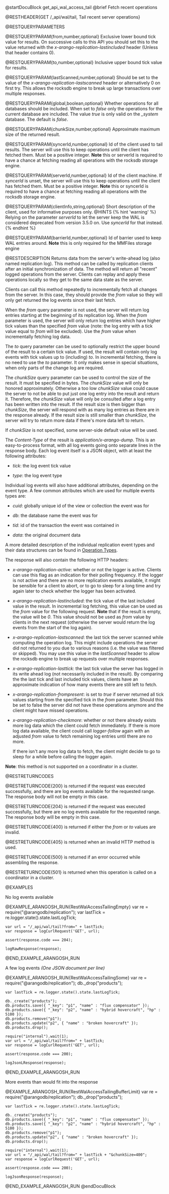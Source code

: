 
@startDocuBlock get_api_wal_access_tail
@brief Fetch recent operations

@RESTHEADER{GET /_api/wal/tail, Tail recent server operations}

@RESTQUERYPARAMETERS

@RESTQUERYPARAM{from,number,optional}
Exclusive lower bound tick value for results. On successive calls
to this API you should set this to the value returned
with the *x-arango-replication-lastincluded* header (Unless that header
contains 0).

@RESTQUERYPARAM{to,number,optional}
Inclusive upper bound tick value for results.

@RESTQUERYPARAM{lastScanned,number,optional}
Should be set to the value of the *x-arango-replication-lastscanned* header
or alternatively 0 on first try. This allows the rocksdb engine to break up
large transactions over multiple responses. 

@RESTQUERYPARAM{global,boolean,optional}
Whether operations for all databases should be included. When set to *false*
only the operations for the current database are included. The value *true* is
only valid on the *_system* database. The default is *false*.

@RESTQUERYPARAM{chunkSize,number,optional}
Approximate maximum size of the returned result.

@RESTQUERYPARAM{syncerId,number,optional}
Id of the client used to tail results. The server will use this to 
keep operations until the client has fetched them. Must be a positive integer.
**Note** this or serverId is required to have a chance at fetching reading all
operations with the rocksdb storage engine.

@RESTQUERYPARAM{serverId,number,optional}
Id of the client machine. If *syncerId* is unset, the server will use
this to keep operations until the client has fetched them. Must be a positive
integer.
**Note** this or syncerId is required to have a chance at fetching reading all
operations with the rocksdb storage engine.

@RESTQUERYPARAM{clientInfo,string,optional}
Short description of the client, used for informative purposes only.
@HINTS
{% hint 'warning' %}
Relying on the parameter *serverId* to let the server keep the WAL is considered
deprecated from version 3.5.0 on. Use *syncerId* for that instead.
{% endhint %}

@RESTQUERYPARAM{barrierId,number,optional}
Id of barrier used to keep WAL entries around. **Note** this is only required for the 
MMFiles storage engine

@RESTDESCRIPTION
Returns data from the server's write-ahead log (also named replication log). This method can be called
by replication clients after an initial synchronization of data. The method
will return all "recent" logged operations from the server. Clients
can replay and apply these operations locally so they get to the same data
state as the server.

Clients can call this method repeatedly to incrementally fetch all changes
from the server. In this case, they should provide the *from* value so
they will only get returned the log events since their last fetch.

When the *from* query parameter is not used, the server will return log
entries starting at the beginning of its replication log. When the *from*
parameter is used, the server will only return log entries which have
higher tick values than the specified *from* value (note: the log entry with a
tick value equal to *from* will be excluded). Use the *from* value when
incrementally fetching log data.

The *to* query parameter can be used to optionally restrict the upper bound of
the result to a certain tick value. If used, the result will contain only log events
with tick values up to (including) *to*. In incremental fetching, there is no
need to use the *to* parameter. It only makes sense in special situations,
when only parts of the change log are required.

The *chunkSize* query parameter can be used to control the size of the result.
It must be specified in bytes. The *chunkSize* value will only be honored
approximately. Otherwise a too low *chunkSize* value could cause the server
to not be able to put just one log entry into the result and return it.
Therefore, the *chunkSize* value will only be consulted after a log entry has
been written into the result. If the result size is then bigger than
*chunkSize*, the server will respond with as many log entries as there are
in the response already. If the result size is still smaller than *chunkSize*,
the server will try to return more data if there's more data left to return.

If *chunkSize* is not specified, some server-side default value will be used.

The *Content-Type* of the result is *application/x-arango-dump*. This is an
easy-to-process format, with all log events going onto separate lines in the
response body. Each log event itself is a JSON object, with at least the
following attributes:

- *tick*: the log event tick value

- *type*: the log event type

Individual log events will also have additional attributes, depending on the
event type. A few common attributes which are used for multiple events types
are:

- *cuid*: globally unique id of the view or collection the event was for

- *db*: the database name the event was for

- *tid*: id of the transaction the event was contained in

- *data*: the original document data

A more detailed description of the individual replication event types and their
data structures can be found in [Operation Types](#operation-types).

The response will also contain the following HTTP headers:

- *x-arango-replication-active*: whether or not the logger is active. Clients
  can use this flag as an indication for their polling frequency. If the
  logger is not active and there are no more replication events available, it
  might be sensible for a client to abort, or to go to sleep for a long time
  and try again later to check whether the logger has been activated.

- *x-arango-replication-lastincluded*: the tick value of the last included
  value in the result. In incremental log fetching, this value can be used
  as the *from* value for the following request. **Note** that if the result is
  empty, the value will be *0*. This value should not be used as *from* value
  by clients in the next request (otherwise the server would return the log
  events from the start of the log again).

- *x-arango-replication-lastscanned*: the last tick the server scanned while
  computing the operation log. This might include operations the server did not
  returned to you due to various reasons (i.e. the value was filtered or skipped).
  You may use this value in the *lastScanned* header to allow the rocksdb engine
  to break up requests over multiple responses.

- *x-arango-replication-lasttick*: the last tick value the server has
  logged in its write ahead log (not necessarily included in the result). By comparing the the last
  tick and last included tick values, clients have an approximate indication of
  how many events there are still left to fetch.

- *x-arango-replication-frompresent*: is set to _true_ if server returned
  all tick values starting from the specified tick in the _from_ parameter.
  Should this be set to false the server did not have these operations anymore
  and the client might have missed operations.

- *x-arango-replication-checkmore*: whether or not there already exists more
  log data which the client could fetch immediately. If there is more log data
  available, the client could call *logger-follow* again with an adjusted *from*
  value to fetch remaining log entries until there are no more.

  If there isn't any more log data to fetch, the client might decide to go
  to sleep for a while before calling the logger again.

**Note**: this method is not supported on a coordinator in a cluster.

@RESTRETURNCODES

@RESTRETURNCODE{200}
is returned if the request was executed successfully, and there are log
events available for the requested range. The response body will not be empty
in this case.

@RESTRETURNCODE{204}
is returned if the request was executed successfully, but there are no log
events available for the requested range. The response body will be empty
in this case.

@RESTRETURNCODE{400}
is returned if either the *from* or *to* values are invalid.

@RESTRETURNCODE{405}
is returned when an invalid HTTP method is used.

@RESTRETURNCODE{500}
is returned if an error occurred while assembling the response.

@RESTRETURNCODE{501}
is returned when this operation is called on a coordinator in a cluster.

@EXAMPLES

No log events available

@EXAMPLE_ARANGOSH_RUN{RestWalAccessTailingEmpty}
    var re = require("@arangodb/replication");
    var lastTick = re.logger.state().state.lastLogTick;

    var url = "/_api/wal/tail?from=" + lastTick;
    var response = logCurlRequest('GET', url);

    assert(response.code === 204);

    logRawResponse(response);
@END_EXAMPLE_ARANGOSH_RUN

A few log events *(One JSON document per line)*

@EXAMPLE_ARANGOSH_RUN{RestWalAccessTailingSome}
    var re = require("@arangodb/replication");
    db._drop("products");

    var lastTick = re.logger.state().state.lastLogTick;

    db._create("products");
    db.products.save({ "_key": "p1", "name" : "flux compensator" });
    db.products.save({ "_key": "p2", "name" : "hybrid hovercraft", "hp" : 5100 });
    db.products.remove("p1");
    db.products.update("p2", { "name" : "broken hovercraft" });
    db.products.drop();

    require("internal").wait(1);
    var url = "/_api/wal/tail?from=" + lastTick;
    var response = logCurlRequest('GET', url);

    assert(response.code === 200);

    logJsonLResponse(response);
@END_EXAMPLE_ARANGOSH_RUN

More events than would fit into the response

@EXAMPLE_ARANGOSH_RUN{RestWalAccessTailingBufferLimit}
    var re = require("@arangodb/replication");
    db._drop("products");

    var lastTick = re.logger.state().state.lastLogTick;

    db._create("products");
    db.products.save({ "_key": "p1", "name" : "flux compensator" });
    db.products.save({ "_key": "p2", "name" : "hybrid hovercraft", "hp" : 5100 });
    db.products.remove("p1");
    db.products.update("p2", { "name" : "broken hovercraft" });
    db.products.drop();

    require("internal").wait(1);
    var url = "/_api/wal/tail?from=" + lastTick + "&chunkSize=400";
    var response = logCurlRequest('GET', url);

    assert(response.code === 200);

    logJsonResponse(response);
@END_EXAMPLE_ARANGOSH_RUN
@endDocuBlock

